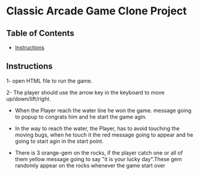 # Classic Arcade Game Clone Project

## Table of Contents

- [Instructions](#instructions)


## Instructions

1- open HTML file to run the game.

2- The player should use the arrow key in the keyboard to move up/down/lift/right.

  * When the Player reach the water line he won the game. message going to popup to congrats him and he start the game agin.

  * In the way to reach the water, the Player, has to avoid touching the moving bugs, when he touch it the red message going to appear and he going to start agin in the start point.

  * There is 3 orange-gem on the rocks, if the player catch one or all of them yellow message going to say "it is your lucky day".These gem randomly appear on the rocks whenever the game start over
